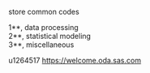 store common codes

1**, data processing <br>
2**, statistical modeling <br>
3**, miscellaneous

u1264517
https://welcome.oda.sas.com
